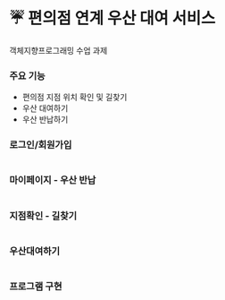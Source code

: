 # ☔ 편의점 연계 우산 대여 서비스
객체지향프로그래밍 수업 과제

### 주요 기능 
- 편의점 지점 위치 확인 및 길찾기
- 우산 대여하기
- 우산 반납하기

### 로그인/회원가입
<img src=""></img>

### 마이페이지 - 우산 반납
<img src=""></img>

### 지점확인 - 길찾기
<img src=""></img>

### 우산대여하기
<img src=""></img>

### 프로그램 구현
<img src=""></img>
